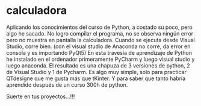 # calculadora

Aplicando los conocimientos del curso de Python, a costado su poco, pero algo he sacado.
No logro compilar el programa, no se observa ningún error pero no muestra en pantalla la calculadora.
Cuando se ejecuta desde Visual Studio, corre bien. (con el visual studio de Anaconda no corre, da error en consola y es importando PyQt5)
En esta travesía de aprendizaje de Python he instalado en el ordenador primeramente PyCharm y luego visual studio y luego anaconda.
El resultado es una chapuza de 3 versiones de python, 2 de Visual Studio y 1 de Pycharm. 
Es algo muy simple, solo para practicar QTdesigne que me gusta más que tKinter. Y para saber que tanto habría aprendido después de un curso 300h de python.

Suerte en tus proyectos...!!!
